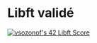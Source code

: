 # Libft validé

[![vsozonof's 42 Libft Score](https://badge42.vercel.app/api/v2/clgon9kgc004908jnt6ztthtp/project/2868264)](https://github.com/JaeSeoKim/badge42)
